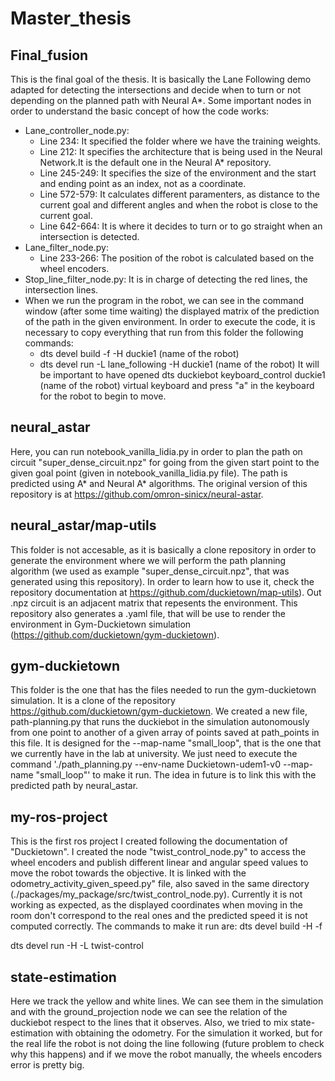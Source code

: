 # Master_thesis

## Final_fusion
This is the final goal of the thesis. It is basically the Lane Following demo adapted for detecting the intersections and decide when to turn or not depending on the planned path with Neural A*. Some important nodes in order to understand the basic concept of how the code works:
  - Lane_controller_node.py:
    -   Line 234: It specified the folder where we have the training weights.
    -   Line 212: It specifies the architecture that is being used in the Neural Network.It is the default one in the Neural A* repository.
    -   Line 245-249: It specifies the size of the environment and the start and ending point as an index, not as a coordinate.
    -   Line 572-579: It calculates different paramenters, as distance to the current goal and different angles and when the robot is close to the current goal.
    -   Line 642-664: It is where it decides to turn or to go straight when an intersection is detected.
  - Lane_filter_node.py:
    - Line 233-266: The position of the robot is calculated based on the wheel encoders.
  - Stop_line_filter_node.py: It is in charge of detecting the red lines, the intersection lines.
  - When we run the program in the robot, we can see in the command window (after some time waiting) the displayed matrix of the prediction of the path in the given environment. In order to execute the code, it is necessary to copy everything that run from this folder the following commands:
    -   dts devel build -f -H duckie1 (name  of the robot)
    -   dts devel run -L lane_following -H duckie1 (name of the robot)
    It will be important to have opened dts duckiebot keyboard_control duckie1 (name of the robot) virtual keyboard and press "a" in the keyboard for the robot to begin to move.


## neural_astar
Here, you can run notebook_vanilla_lidia.py in order to plan the path on circuit "super_dense_circuit.npz" for going from the given start point to the given goal point (given in notebook_vanilla_lidia.py file). The path is predicted using A* and Neural A* algorithms. The original version of this repository is at https://github.com/omron-sinicx/neural-astar.

## neural_astar/map-utils
This folder is not accesable, as it is basically a clone repository in order to generate the environment where we will perform the path planning algorithm (we used as example "super_dense_circuit.npz", that was generated using this repository). In order to learn how to use it, check the repository documentation at https://github.com/duckietown/map-utils). Out .npz circuit is an adjacent matrix that repesents the environment. This repository also generates a .yaml file, that will be use to render the environment in Gym-Duckietown simulation (https://github.com/duckietown/gym-duckietown).

## gym-duckietown
This folder is the one that has the files needed to run the gym-duckietown simulation. It is a clone of the repository https://github.com/duckietown/gym-duckietown. We created a new file, path-planning.py that runs the duckiebot in the simulation autonomously from one point to another of a given array of points saved at path_points in this file. It is designed for the --map-name "small_loop", that is the one that we currently have in the lab at university. We just need to execute the command './path_planning.py --env-name Duckietown-udem1-v0 --map-name "small_loop"' to make it run. The idea in future is to link this with the predicted path by neural_astar.

## my-ros-project
This is the first ros project I created following the documentation of "Duckietown". I created the node "twist_control_node.py" to access the wheel encoders and publish different linear and angular speed values to move the robot towards the objective. It is linked with the odometry_activity_given_speed.py" file, also saved in the same directory (./packages/my_package/src/twist_control_node.py). Currently it is not working as expected, as the displayed coordinates when moving in the room don't correspond to the real ones and the predicted speed it is not computed correctly. The commands to make it run are:
dts devel build -H <name-of-the-robot> -f

dts devel run -H <name-of-the-robot> -L twist-control

## state-estimation
Here we track the yellow and white lines. We can see them in the simulation and with the ground_projection node we can see the relation of the duckiebot respect to the lines that it observes. Also, we tried to mix state-estimation with obtaining the odometry. For the simulation it worked, but for the real life the robot is not doing the line following (future problem to check why this happens) and if we move the robot manually, the wheels encoders error is pretty big.

